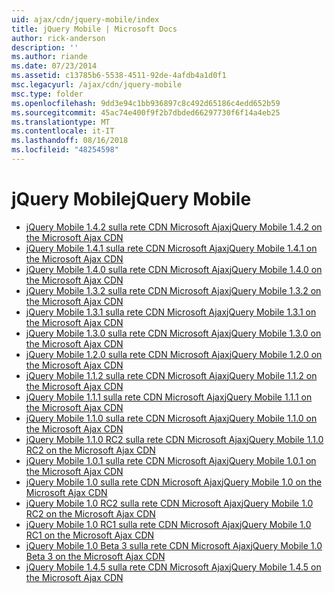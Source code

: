 ```yaml
---
uid: ajax/cdn/jquery-mobile/index
title: jQuery Mobile | Microsoft Docs
author: rick-anderson
description: ''
ms.author: riande
ms.date: 07/23/2014
ms.assetid: c13785b6-5538-4511-92de-4afdb4a1d0f1
msc.legacyurl: /ajax/cdn/jquery-mobile
msc.type: folder
ms.openlocfilehash: 9dd3e94c1bb936897c8c492d65186c4edd652b59
ms.sourcegitcommit: 45ac74e400f9f2b7dbded66297730f6f14a4eb25
ms.translationtype: MT
ms.contentlocale: it-IT
ms.lasthandoff: 08/16/2018
ms.locfileid: "48254598"
---
```

<a name="jquery-mobile"></a><span data-ttu-id="b2b2e-102">jQuery Mobile</span><span class="sxs-lookup"><span data-stu-id="b2b2e-102">jQuery Mobile</span></span>
====================
- [<span data-ttu-id="b2b2e-103">jQuery Mobile 1.4.2 sulla rete CDN Microsoft Ajax</span><span class="sxs-lookup"><span data-stu-id="b2b2e-103">jQuery Mobile 1.4.2 on the Microsoft Ajax CDN</span></span>](cdnjquerymobile142.md)
- [<span data-ttu-id="b2b2e-104">jQuery Mobile 1.4.1 sulla rete CDN Microsoft Ajax</span><span class="sxs-lookup"><span data-stu-id="b2b2e-104">jQuery Mobile 1.4.1 on the Microsoft Ajax CDN</span></span>](cdnjquerymobile141.md)
- [<span data-ttu-id="b2b2e-105">jQuery Mobile 1.4.0 sulla rete CDN Microsoft Ajax</span><span class="sxs-lookup"><span data-stu-id="b2b2e-105">jQuery Mobile 1.4.0 on the Microsoft Ajax CDN</span></span>](cdnjquerymobile140.md)
- [<span data-ttu-id="b2b2e-106">jQuery Mobile 1.3.2 sulla rete CDN Microsoft Ajax</span><span class="sxs-lookup"><span data-stu-id="b2b2e-106">jQuery Mobile 1.3.2 on the Microsoft Ajax CDN</span></span>](cdnjquerymobile132.md)
- [<span data-ttu-id="b2b2e-107">jQuery Mobile 1.3.1 sulla rete CDN Microsoft Ajax</span><span class="sxs-lookup"><span data-stu-id="b2b2e-107">jQuery Mobile 1.3.1 on the Microsoft Ajax CDN</span></span>](cdnjquerymobile131.md)
- [<span data-ttu-id="b2b2e-108">jQuery Mobile 1.3.0 sulla rete CDN Microsoft Ajax</span><span class="sxs-lookup"><span data-stu-id="b2b2e-108">jQuery Mobile 1.3.0 on the Microsoft Ajax CDN</span></span>](cdnjquerymobile130.md)
- [<span data-ttu-id="b2b2e-109">jQuery Mobile 1.2.0 sulla rete CDN Microsoft Ajax</span><span class="sxs-lookup"><span data-stu-id="b2b2e-109">jQuery Mobile 1.2.0 on the Microsoft Ajax CDN</span></span>](cdnjquerymobile120.md)
- [<span data-ttu-id="b2b2e-110">jQuery Mobile 1.1.2 sulla rete CDN Microsoft Ajax</span><span class="sxs-lookup"><span data-stu-id="b2b2e-110">jQuery Mobile 1.1.2 on the Microsoft Ajax CDN</span></span>](cdnjquerymobile112.md)
- [<span data-ttu-id="b2b2e-111">jQuery Mobile 1.1.1 sulla rete CDN Microsoft Ajax</span><span class="sxs-lookup"><span data-stu-id="b2b2e-111">jQuery Mobile 1.1.1 on the Microsoft Ajax CDN</span></span>](cdnjquerymobile111.md)
- [<span data-ttu-id="b2b2e-112">jQuery Mobile 1.1.0 sulla rete CDN Microsoft Ajax</span><span class="sxs-lookup"><span data-stu-id="b2b2e-112">jQuery Mobile 1.1.0 on the Microsoft Ajax CDN</span></span>](cdnjquerymobile110.md)
- [<span data-ttu-id="b2b2e-113">jQuery Mobile 1.1.0 RC2 sulla rete CDN Microsoft Ajax</span><span class="sxs-lookup"><span data-stu-id="b2b2e-113">jQuery Mobile 1.1.0 RC2 on the Microsoft Ajax CDN</span></span>](cdnjquerymobile110rc2.md)
- [<span data-ttu-id="b2b2e-114">jQuery Mobile 1.0.1 sulla rete CDN Microsoft Ajax</span><span class="sxs-lookup"><span data-stu-id="b2b2e-114">jQuery Mobile 1.0.1 on the Microsoft Ajax CDN</span></span>](cdnjquerymobile101.md)
- [<span data-ttu-id="b2b2e-115">jQuery Mobile 1.0 sulla rete CDN Microsoft Ajax</span><span class="sxs-lookup"><span data-stu-id="b2b2e-115">jQuery Mobile 1.0 on the Microsoft Ajax CDN</span></span>](cdnjquerymobile10.md)
- [<span data-ttu-id="b2b2e-116">jQuery Mobile 1.0 RC2 sulla rete CDN Microsoft Ajax</span><span class="sxs-lookup"><span data-stu-id="b2b2e-116">jQuery Mobile 1.0 RC2 on the Microsoft Ajax CDN</span></span>](cdnjquerymobile10rc2.md)
- [<span data-ttu-id="b2b2e-117">jQuery Mobile 1.0 RC1 sulla rete CDN Microsoft Ajax</span><span class="sxs-lookup"><span data-stu-id="b2b2e-117">jQuery Mobile 1.0 RC1 on the Microsoft Ajax CDN</span></span>](cdnjquerymobile10rc1.md)
- [<span data-ttu-id="b2b2e-118">jQuery Mobile 1.0 Beta 3 sulla rete CDN Microsoft Ajax</span><span class="sxs-lookup"><span data-stu-id="b2b2e-118">jQuery Mobile 1.0 Beta 3 on the Microsoft Ajax CDN</span></span>](cdnjquerymobile10b3.md)
- [<span data-ttu-id="b2b2e-119">jQuery Mobile 1.4.5 sulla rete CDN Microsoft Ajax</span><span class="sxs-lookup"><span data-stu-id="b2b2e-119">jQuery Mobile 1.4.5 on the Microsoft Ajax CDN</span></span>](cdnjquerymobile145.md)
